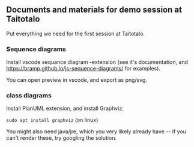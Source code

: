 ## Documents and materials for demo session at Taitotalo

Put everything we need for the first session at Taitotalo.

### Sequence diagrams

Install vscode sequance diagram -extension (see it's documentation, and https://bramp.github.io/js-sequence-diagrams/ for examples).

You can open preview in vscode, and export as png/svg.


### class diagrams

Install PlanUML extension, and install Graphviz:

`sudo apt install graphviz` (on linux)

You might also need java/jre, which you very likely already have -- if you can't render these, try googling the solution.

